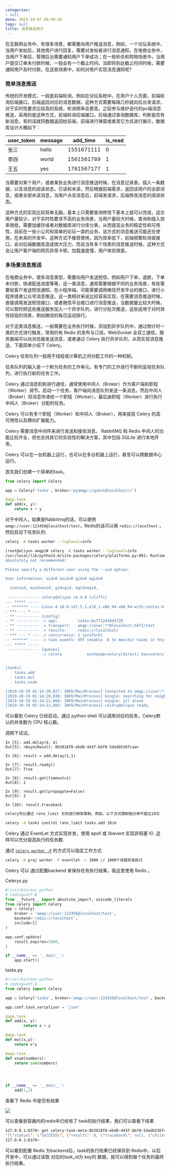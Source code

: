 ```yaml
---
categories:
- null
date: 2019-10-07 09:49:28
tags: null
title: 消息推送简介
---
```


​     在互联网业务中，有很多场景，都需要向用户推送消息，例如，一个论坛系统中，当用户发帖后，其他用户进行回复，需要对发帖者进行消息通知，在电商业务中，当用户下单后，管理后台需要通知用户下单成功；在一些秒杀和购物场景中，当用户提交订单未付款时候，一般会有一个截止时间，当即将到达截止时间时候，需要通知用户及时付款，在这些场景中，如何对用户实现消息通知呢?

### 简单消息推送

  传统的开发模式，一般是前端轮询，例如在论坛系统中，在用户个人页面，前端轮询后端接口，后端返回对应的消息数据，这种方式需要每隔几秒就向后台发请求，对于实时性要求比较高的系统，轮询频率会更高，之前参与维护迭代的pc端消息推送，采用的是这种方式，前端轮询后端接口，后端通过查询数据库，判断是否有新消息，有的话就将数据返回给前端，前端进行弹窗或者其它方式进行展示，数据库设计大概如下：

 <!-- more -->

| user_token | message | add_time   | is_read |
| ---------- | ------- | ---------- | ------- |
| 张三       | hello   | 1551671111 | 0       |
| 李四       | world   | 1561561789 | 1       |
| 王五       | yes     | 1781567177 | 1       |

当需要对某个用户，或者某些业务进行消息推送时候，在消息记录表，插入一条数据，以及消息的阅读状态，已读和未读，然后根据前端需求，返回该用户的全部消息，或者全部未读消息，当用户点击消息后，前端发请求，后端修改消息的阅读状态。

这种方式的实现比较简单无脑，基本上只需要查询修改下基本上就可以完成，适合用户量较少，对于实时性要求不高的业务场景，当用户量较大时候，查询和插入效率很低，需要加缓存或者对数据库进行分库分表，从而提高业务的稳定性和可用性，目前在一些小公司和简单的论坛一类的业务，该方式的消息推送可能还在使用，在未来的开发中，这种方式不推荐使用，因为效率低下，前端频繁轮询查接口，会对后端数据库造成很大压力，而且当有多个场景的消息推送时候，这种方式会让用户客户端的网页异常卡顿，加载速度慢，用户体验很差。

### 多场景消息推送

在电商业务中，很多消息类型，需要向用户发送短信，例如用户下单，退款，下单未付款，快递配送进度等等，这一类消息，通常需要根据不同的业务场景，有些需要给客户发送短信通知，在小程序端，可能需要调用微信开发平台的接口，进行小程序或者公众号消息推送，这一类相对来说比较容易实现，在需要消息推送时候，直接调用发送短信接口，或者微信平台接口进行消息推送，当数据量比较大时候，可以暂时把这些推送服务加入一个异步队列，进行分批次推送，这些适用于对时效性较低的场景，例如微信的每日运动排行。

对于这类消息推送，一般需要在业务执行时候，添加到异步队列中，通过倒计时一类的方式进行触发，常用的有 Redis 的发布与订阅，WebSocket 全双工通信，服务器端可以向浏览器发送消息，或者通过 Celery 执行异步队列，从而实现消息推送，下面简单介绍下 Celery。

Celery 任务队列一般用于线程或计算机之间分配工作的一种机制。

任务队列的输入是一个称为任务的工作单元，有专门的工作进行不断的监视任务队列，进行执行新的任务工作。

Celery 通过消息机制进行通信，通常使用中间人（Broker）作为客户端和职程（Worker）调节。启动一个任务，客户端向消息队列发送一条消息，然后中间人（Broker）将消息传递给一个职程（Worker），最后由职程（Worker）进行执行中间人（Broker）分配的任务。

Celery 可以有多个职程（Worker）和中间人（Broker），用来提高 Celery 的高可用性以及横向扩展能力。

Celery 需要消息中间件来进行发送和接收消息。 RabbitMQ 和 Redis 中间人的功能比较齐全，但也支持其它的实验性的解决方案，其中包括 SQLite 进行本地开发。

Celery 可以在一台机器上运行，也可以在多台机器上运行，甚至可以跨数据中心运行。

首先我们创建一个简单的task。

```python
from celery import Celery

app = Celery('tasks', broker='pyamqp://guest@localhost//')

@app.task
def add(x, y):
    return x + y
```

对于中间人，如果是Rabbitmq的话，可以使用 `amqp://user:123456@localhost/test`，Redis的话可以用 `redis://localhost` ，然后启动下任务队列:

```bash
celery -A tasks worker --loglevel=info
```

```bash
[root@aliyun amqp]# celery -A tasks worker --loglevel=info
/usr/local/lib/python3.6/site-packages/celery/platforms.py:801: RuntimeWarning: You're running the worker with superuser privileges: this is
absolutely not recommended!

Please specify a different user using the --uid option.

User information: uid=0 euid=0 gid=0 egid=0

  uid=uid, euid=euid, gid=gid, egid=egid,
 
 -------------- celery@aliyun v4.4.0 (cliffs)
--- ***** ----- 
-- ******* ---- Linux-4.18.0-147.5.1.el8_1.x86_64-x86_64-with-centos-8.1.1911-Core 2019-10-19 01:14:19
- *** --- * --- 
- ** ---------- [config]
- ** ---------- .> app:         tasks:0x7f12d36d5f28
- ** ---------- .> transport:   amqp://user:**@localhost:5672/test
- ** ---------- .> results:     redis://localhost/
- *** --- * --- .> concurrency: 2 (prefork)
-- ******* ---- .> task events: OFF (enable -E to monitor tasks in this worker)
--- ***** ----- 
 -------------- [queues]
                .> celery           exchange=celery(direct) key=celery
                

[tasks]
  . tasks.add
  . tasks.mul
  . tasks.xsum

[2019-10-19 01:14:20,027: INFO/MainProcess] Connected to amqp://user:**@127.0.0.1:5672/test
[2019-10-19 01:14:20,038: INFO/MainProcess] mingle: searching for neighbors
[2019-10-19 01:14:21,066: INFO/MainProcess] mingle: all alone
[2019-10-19 01:14:21,085: INFO/MainProcess] celery@aliyun ready.
```

可以看到 Celery 已经启动，通过 python shell 可以调用对应的任务，Celery默认的并发数为 CPU 核心数。

调用下试试。

```
In [5]: add.delay(4, 4)                                                                                
Out[5]: <AsyncResult: 8b3818f8-ebd0-443f-bbf8-5dadb536fcaa>

In [6]: result = add.delay(1,1)                                                                        

In [7]: result.ready()                                                                                 
Out[7]: True

In [8]: result.get(timeout=1)                                                                          
Out[8]: 2

In [9]: result.get(propagate=False)                                                                    
Out[9]: 2

In [10]: result.traceback 
```

```bash
Celery可以通过 rate_limit 方向进行频率限制，例如，以下方式限制每分钟不超过10次

celery -A tasks control rate_limit tasks.add 10/m
```

Celery 通过 EventLet 方式实现并发，使用 epoll 或 libevent 实现非阻塞 IO ,这样可以充分提高执行的任务数.

通过  [`celery worker -P`](https://docs.celeryproject.org/en/stable/reference/celery.bin.worker.html#cmdoption-celery-worker-p) 的方式可以指定工作方式

```bash
celery -A proj worker -P eventlet -c 1000 // 1000个线程并发执行
```

Celery 可以 通过配置backend 来保存任务执行结果，我这里使用 Redis 。

Celerys.py

```python
#!/usr/bin/env python
# coding=utf-8
from __future__ import absolute_import, unicode_literals
from celery import Celery
app = Celery(
    broker = 'amqp://user:123456@localhost/test',
    backend='redis://localhost',
    include=[]
)

app.conf.update(
    result_expires=3600,
)

if __name__ == '__main__':
    app.start()
```

tasks.py

```python
#!/usr/bin/env python
# coding=utf-8
from celery import Celery

app = Celery('tasks', broker='amqp://user:123456@localhost/test', backend='redis://localhost')

app.conf.task_serializer = 'json'

@app.task
def add(x, y):
        return x + y

@app.task
def mul(x,y):
    return x*y

@app.task
def xsum(numbers):
    return sum(numbers)




if __name__ == '__main__':
    add(1,2)

```

 查看下 Redis 中是否有结果

![](1.png)

可以查看到容器内的redis中已经有了 task的执行结果，我们可以查看下结果

```bash
127.0.0.1:6379> get celery-task-meta-8b3818f8-ebd0-443f-bbf8-5dadb536fcaa
"{\"status\": \"SUCCESS\", \"result\": 8, \"traceback\": null, \"children\": [], \"date_done\": \"2020-03-16T17:41:33.382702\", \"task_id\": \"8b3818f8-ebd0-443f-bbf8-5dadb536fcaa\"}"
127.0.0.1:6379>
```

可以看到配置 Redis 为backend后，task的执行结果已经保存到 Redis中，以后开发中，可以通过读取 对应的task_id为 key的 数据，就可以得到每个任务的最终执行结果。